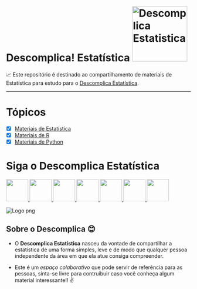 # Descomplica! Estatística <a  href="https://www.instagram.com/descomplicaestatistica/"> <img src="https://descomplicaestatistica.files.wordpress.com/2020/08/cropped-capa-facebook-3.png" title="Descomplica Estatistica" class="center" width="150">  </a>

:chart_with_upwards_trend:
Este repositório é destinado ao compartilhamento de materiais de Estatística para estudo para o
[Descomplica Estatística](https://www.instagram.com/descomplicaestatistica/). 
   
-------

# Tópicos 

 - [x] [Materiais de Estatística](https://github.com/AnaCarolinaFDias/DescomplicaEstatistica/tree/master/Estatistica)
 - [x] [Materiais de R](https://github.com/AnaCarolinaFDias/DescomplicaEstatistica/tree/master/R)
 - [x] [Materiais de Python](https://github.com/AnaCarolinaFDias/DescomplicaEstatistica/tree/master/Python)

# Siga o Descomplica Estatística 



<a  href="https://www.instagram.com/descomplicaestatistica/"> <img src="https://upload.wikimedia.org/wikipedia/commons/thumb/a/a5/Instagram_icon.png/1200px-Instagram_icon.png" class="center" width="60"> </a> 
<a  href="https://www.youtube.com/channel/UCh7holfA6lXAeKPFHIqeOwQ/featured?view_as=subscriber&sub_confirmation=1"> <img src="https://icons-for-free.com/iconfiles/png/512/logo+media+social+square+video+youtube+icon-1320192913003765080.png" class="center" width="60"> </a> 
<a  href="https://medium.com/@descomplicaestatistica"> <img src="https://cdn.icon-icons.com/icons2/1584/PNG/512/3721675-medium_108052.png" class="center" width="60"> </a> 
<a  href="https://descomplicaestatistica.com//"> <img src="https://images.vexels.com/media/users/3/205387/isolated/preview/9e5a4a16e78a187fc3e47fc6e2c5f03a-curso-de---cone-do-site-internet-by-vexels.png" class="center" width="60"> </a> 
<a  href="https://www.linkedin.com/company/descomplica-estat%C3%ADstica/?viewAsMember=true"> <img src="https://image.flaticon.com/icons/png/512/174/174857.png" class="center" width="60"> </a> 
<a  href="https://twitter.com/descomplicaest1"> <img src="https://image.flaticon.com/icons/png/512/124/124021.png" class="center" width="60"> </a> 
<a  href="https://www.facebook.com/descomplicaestatistica"> <img src="https://image.flaticon.com/icons/png/512/124/124010.png" class="center" width="60"> </a> 


  ![Logo png](https://user-images.githubusercontent.com/15165646/93026801-178f4980-f5df-11ea-8947-7e06e30b5e29.png)
  
## Sobre o Descomplica :blush:
- O **Descomplica Estatística** nasceu da vontade de compartilhar a estatística de uma forma simples, leve e de modo que qualquer pessoa independente da área em que ela atue consiga compreender.

- Este é um *espaço colaborativo* que pode servir de referência para as pessoas, sinta-se livre para contruibuir caso você conheça algum material interessante!! :v:
